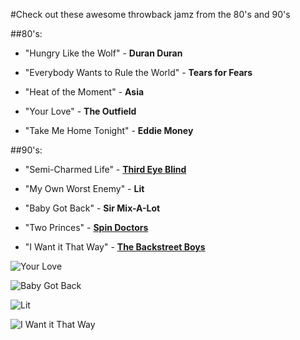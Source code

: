 #Check out these awesome throwback jamz from the 80's and 90's

##80's:
* "Hungry Like the Wolf" - **Duran Duran**

* "Everybody Wants to Rule the World" - **Tears for Fears**

* "Heat of the Moment" - **Asia**

* "Your Love" - **The Outfield**

* "Take Me Home Tonight" - **Eddie Money**


##90's:
* "Semi-Charmed Life" - **[Third Eye Blind](http://thirdeyeblind.com/)**

* "My Own Worst Enemy" - **Lit**

* "Baby Got Back" - **Sir Mix-A-Lot**

* "Two Princes" - **[Spin Doctors](https://www.facebook.com/spindoctorsband)**

* "I Want it That Way" - **[The Backstreet Boys](http://www.backstreetboys.com/)**

![Your Love](http://1.bp.blogspot.com/_52eoXY6hh5Q/SA1PYC8tMtI/AAAAAAAAAQI/cSb2oXP3Yms/s320/The%2BOutfield%2B-%2BPlay%2BDeep.jpg)

![Baby Got Back](http://upload.wikimedia.org/wikipedia/en/b/b0/BabyGotBack.jpg)


![Lit](https://38.media.tumblr.com/tumblr_m9ctpwO2Re1rez557o1_cover.jpg)

![I Want it That Way](http://31.media.tumblr.com/d1d50e673f0392c7f2b45ed866efa918/tumblr_mlbnifgQhc1s1qicno1_500.gif)
